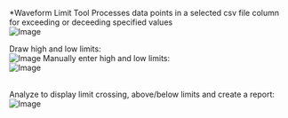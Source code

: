 *Waveform Limit Tool
Processes data points in a selected csv file column for exceeding or deceeding specified values<br>
![Image](https://github.com/user-attachments/assets/869be3f2-73b2-4f82-820a-a61611e6ea75)


Draw high and low limits:<br>
![Image](https://github.com/user-attachments/assets/e022d43f-89e3-4a2d-928d-84ea34c18069)
Manually enter high and low limits:<br>
![Image](https://github.com/user-attachments/assets/d5952086-bf73-4e1a-8188-6e51759bd977)

<br>Analyze to display limit crossing, above/below limits and create a report:<br>
![Image](https://github.com/user-attachments/assets/0f9c7d62-927b-47de-a9a5-3d87ab480ce5)
